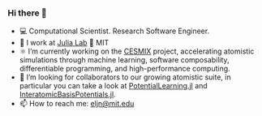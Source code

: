 ### Hi there 👋

- 💻 Computational Scientist. Research Software Engineer.
- 🚀 I work at [Julia Lab](https://julia.mit.edu/) :muscle: MIT
- ⚛ I’m currently working on the [CESMIX](https://computing.mit.edu/cesmix/) project, accelerating atomistic simulations through machine learning, software composability, differentiable programming, and high-performance computing.
- 🔭 I’m looking for collaborators to our growing atomistic suite, in particular you can take a look at [PotentialLearning.jl](https://github.com/cesmix-mit/PotentialLearning.jl) and [InteratomicBasisPotentials.jl](https://github.com/cesmix-mit/InteratomicBasisPotentials.jl).
- 📫 How to reach me: eljn@mit.edu
<!--
**emmanuellujan/emmanuellujan** is a ✨ _special_ ✨ repository because its `README.md` (this file) appears on your GitHub profile.

Here are some ideas to get you started:


- 🌱 I’m currently learning ...
- 👯 I’m looking to collaborate on ...
- 🤔 I’m looking for help with ...
- 💬 Ask me about ...
- 📫 How to reach me: ...
- ⚡ Fun fact: ...
-->
